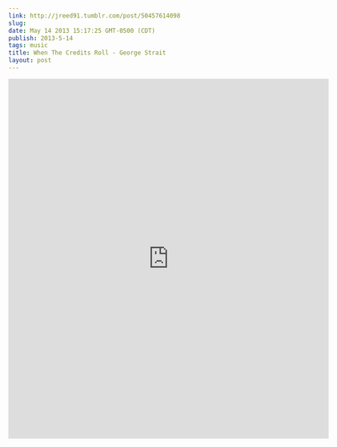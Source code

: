 ```yaml
---
link: http://jreed91.tumblr.com/post/50457614098
slug: 
date: May 14 2013 15:17:25 GMT-0500 (CDT)
publish: 2013-5-14
tags: music
title: When The Credits Roll - George Strait
layout: post
---
```


<iframe src="https://embed.spotify.com/?uri=spotify:track:0OhoDoCKRMriP3hQQnkWV2" frameborder="0" allowtransparency="true" width="640" height="720">.</iframe>